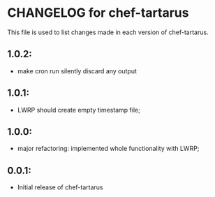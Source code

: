 # CHANGELOG for chef-tartarus

This file is used to list changes made in each version of chef-tartarus.

## 1.0.2:

* make cron run silently discard any output

## 1.0.1:

* LWRP should create empty timestamp file;

## 1.0.0:

* major refactoring: implemented whole functionality with LWRP;

## 0.0.1:

* Initial release of chef-tartarus